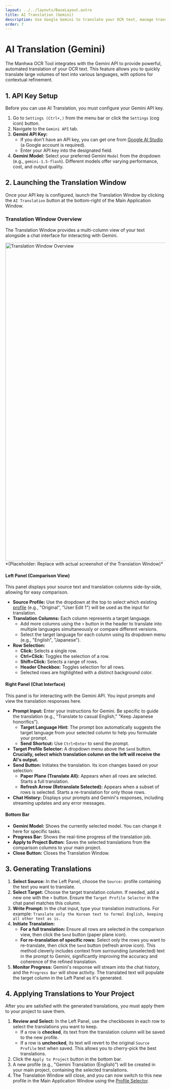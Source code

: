```yaml
---
layout: ../../layouts/BaseLayout.astro
title: AI Translation (Gemini)
description: Use Google Gemini to translate your OCR text, manage translation profiles, and refine results.
order: 7
---
```


# AI Translation (Gemini)

The Manhwa OCR Tool integrates with the Gemini API to provide powerful, automated translation of your OCR text. This feature allows you to quickly translate large volumes of text into various languages, with options for contextual refinement.

## 1. API Key Setup

Before you can use AI Translation, you must configure your Gemini API key.

1.  Go to `Settings (Ctrl+,)` from the menu bar or click the `Settings` (cog icon) button.
2.  Navigate to the `Gemini API` tab.
3.  **Gemini API Key:**
    *   If you don't have an API key, you can get one from [Google AI Studio](https://ai.google.dev/) (a Google account is required).
    *   Enter your API key into the designated field.
4.  **Gemini Model:** Select your preferred Gemini `Model` from the dropdown (e.g., `gemini-1.5-flash`). Different models offer varying performance, cost, and output quality.

## 2. Launching the Translation Window

Once your API key is configured, launch the Translation Window by clicking the `AI Translation` button at the bottom-right of the Main Application Window.

### Translation Window Overview

The Translation Window provides a multi-column view of your text alongside a chat interface for interacting with Gemini.

<img src="/assets/images/translation-window.png" alt="Translation Window Overview" width="1000">
*(Placeholder: Replace with actual screenshot of the Translation Window)*

#### Left Panel (Comparison View)

This panel displays your source text and translation columns side-by-side, allowing for easy comparison.

*   **Source Profile:** Use the dropdown at the top to select which existing [profile](/user-manual/project-management/#managing-profiles) (e.g., "Original", "User Edit 1") will be used as the input for translation.
*   **Translation Columns:** Each column represents a target language.
    *   Add more columns using the `+` button in the header to translate into multiple languages simultaneously or compare different versions.
    *   Select the target language for each column using its dropdown menu (e.g., "English", "Japanese").
*   **Row Selection:**
    *   **Click:** Selects a single row.
    *   **Ctrl+Click:** Toggles the selection of a row.
    *   **Shift+Click:** Selects a range of rows.
    *   **Header Checkbox:** Toggles selection for all rows.
    *   Selected rows are highlighted with a distinct background color.

#### Right Panel (Chat Interface)

This panel is for interacting with the Gemini API. You input prompts and view the translation responses here.

*   **Prompt Input:** Enter your instructions for Gemini. Be specific to guide the translation (e.g., "Translate to casual English," "Keep Japanese honorifics").
    *   **Target Language Hint:** The prompt box automatically suggests the target language from your selected column to help you formulate your prompt.
    *   **Send Shortcut:** Use `Ctrl+Enter` to send the prompt.
*   **Target Profile Selector:** A dropdown menu above the `Send` button. **Crucially, select which translation column on the left will receive the AI's output.**
*   **Send Button:** Initiates the translation. Its icon changes based on your selection:
    *   **Paper Plane (Translate All):** Appears when all rows are selected. Starts a full translation.
    *   **Refresh Arrow (Retranslate Selected):** Appears when a subset of rows is selected. Starts a re-translation for only those rows.
*   **Chat History:** Displays your prompts and Gemini's responses, including streaming updates and any error messages.

#### Bottom Bar

*   **Gemini Model:** Shows the currently selected model. You can change it here for specific tasks.
*   **Progress Bar:** Shows the real-time progress of the translation job.
*   **Apply to Project Button:** Saves the selected translations from the comparison columns to your main project.
*   **Close Button:** Closes the Translation Window.

## 3. Generating Translations

1.  **Select Source:** In the Left Panel, choose the `Source:` profile containing the text you want to translate.
2.  **Select Target:** Choose the target translation column. If needed, add a new one with the `+` button. Ensure the `Target Profile Selector` in the chat panel matches this column.
3.  **Write Prompt:** In the chat input, type your translation instructions. For example: `Translate only the Korean text to formal English, keeping all other text as is.`
4.  **Initiate Translation:**
    *   **For a full translation:** Ensure all rows are selected in the comparison view, then click the `Send` button (paper plane icon).
    *   **For re-translation of specific rows:** Select only the rows you want to re-translate, then click the `Send` button (refresh arrow icon). This method cleverly includes context from surrounding (unselected) text in the prompt to Gemini, significantly improving the accuracy and coherence of the refined translation.
5.  **Monitor Progress:** Gemini's response will stream into the chat history, and the `Progress Bar` will show activity. The translated text will populate the target column in the Left Panel as it's generated.

## 4. Applying Translations to Your Project

After you are satisfied with the generated translations, you must apply them to your project to save them.

1.  **Review and Select:** In the Left Panel, use the checkboxes in each row to select the translations you want to keep.
    *   If a row is **checked**, its text from the translation column will be saved to the new profile.
    *   If a row is **unchecked**, its text will revert to the original `Source Profile` text when saved. This allows you to cherry-pick the best translations.
2.  Click the `Apply to Project` button in the bottom bar.
3.  A new profile (e.g., "Gemini Translation (English)") will be created in your main project, containing the selected translations.
4.  The Translation Window will close, and you can now switch to this new profile in the Main Application Window using the [Profile Selector](/user-manual/project-management/#managing-profiles).